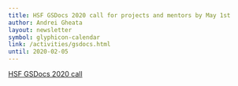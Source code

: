 ```yaml
---
title: HSF GSDocs 2020 call for projects and mentors by May 1st
author: Andrei Gheata
layout: newsletter
symbol: glyphicon-calendar
link: /activities/gsdocs.html
until: 2020-02-05
---
```

[HSF GSDocs 2020 call](/activities/gsdocs.html)
